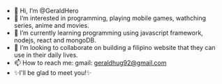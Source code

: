- 👋 Hi, I’m @GeraldHero
- 👀 I’m interested in programming, playing mobile games, wathching series, anime and movies. 
- 🌱 I’m currently learning programming using javascript framework, nodejs, react and mongoDB.
- 💞️ I’m looking to collaborate on building a filipino website that they can use in their daily lives.
- 📫 How to reach me: 
        gmail: geraldhug92@gmail.com
 - ✨I'll be glad to meet you!✨

<!---
GeraldHero/GeraldHero is a ✨ special ✨ repository because its `README.md` (this file) appears on your GitHub profile.
You can click the Preview link to take a look at your changes.
--->
